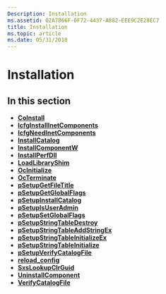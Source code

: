 ```yaml
---
Description: Installation
ms.assetid: 02A7866F-0F72-4437-A882-EEE9C2E28EC7
title: Installation
ms.topic: article
ms.date: 05/31/2018
---
```


# Installation

## In this section

-   [**CoInstall**](https://msdn.microsoft.com/en-us/library/Bb432203(v=VS.85).aspx)
-   [**IcfgInstallInetComponents**](icfginstallinetcomponents.md)
-   [**IcfgNeedInetComponents**](icfgneedinetcomponents.md)
-   [**InstallCatalog**](installcatalog.md)
-   [**InstallComponentW**](installcomponentw.md)
-   [**InstallPerfDll**](/windows/desktop/api/LoadPerf/nf-loadperf-installperfdlla)
-   [**LoadLibraryShim**](loadlibraryshim.md)
-   [**OcInitialize**](ocinitialize.md)
-   [**OcTerminate**](octerminate.md)
-   [**pSetupGetFileTitle**](psetupgetfiletitle.md)
-   [**pSetupGetGlobalFlags**](psetupgetglobalflags.md)
-   [**pSetupInstallCatalog**](psetupinstallcatalog.md)
-   [**pSetupIsUserAdmin**](psetupisuseradmin.md)
-   [**pSetupSetGlobalFlags**](psetupsetglobalflags.md)
-   [**pSetupStringTableDestroy**](psetupstringtabledestroy.md)
-   [**pSetupStringTableAddStringEx**](psetupstringtableaddstringex.md)
-   [**pSetupStringTableInitializeEx**](psetupstringtableinitializeex.md)
-   [**pSetupStringTableInitialize**](psetupstringtableinitialize.md)
-   [**pSetupVerifyCatalogFile**](psetupverifycatalogfile.md)
-   [**reload\_config**](reload-config.md)
-   [**SxsLookupClrGuid**](sxslookupclrguid.md)
-   [**UninstallComponent**](uninstallcomponent.md)
-   [**VerifyCatalogFile**](verifycatalogfile.md)

 

 



